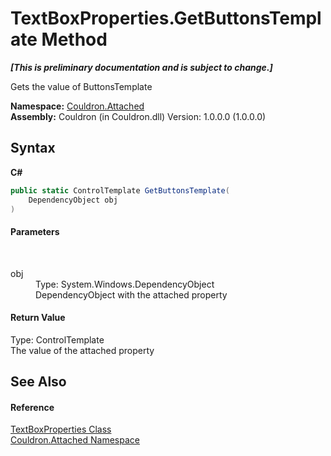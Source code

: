 # TextBoxProperties.GetButtonsTemplate Method 
 _**\[This is preliminary documentation and is subject to change.\]**_

Gets the value of ButtonsTemplate

**Namespace:**&nbsp;<a href="N_Couldron_Attached">Couldron.Attached</a><br />**Assembly:**&nbsp;Couldron (in Couldron.dll) Version: 1.0.0.0 (1.0.0.0)

## Syntax

**C#**<br />
``` C#
public static ControlTemplate GetButtonsTemplate(
	DependencyObject obj
)
```


#### Parameters
&nbsp;<dl><dt>obj</dt><dd>Type: System.Windows.DependencyObject<br />DependencyObject with the attached property</dd></dl>

#### Return Value
Type: ControlTemplate<br />The value of the attached property

## See Also


#### Reference
<a href="T_Couldron_Attached_TextBoxProperties">TextBoxProperties Class</a><br /><a href="N_Couldron_Attached">Couldron.Attached Namespace</a><br />
